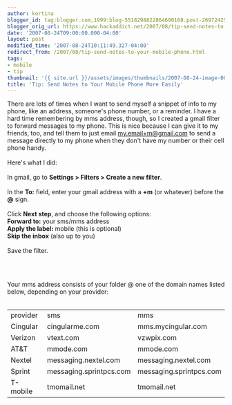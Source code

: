 ```yaml
---
author: kortina
blogger_id: tag:blogger.com,1999:blog-5518298822864690168.post-26972425018801545
blogger_orig_url: https://www.hackaddict.net/2007/08/tip-send-notes-to-your-mobile-phone.html
date: '2007-08-24T09:00:00.000-04:00'
layout: post
modified_time: '2007-08-24T10:11:49.327-04:00'
redirect_from: /2007/08/tip-send-notes-to-your-mobile-phone.html
tags:
- mobile
- tip
thumbnail: '{{ site.url }}/assets/images/thumbnails/2007-08-24-image-0000.png'
title: 'Tip: Send Notes to Your Mobile Phone More Easily'
---
```


There are lots of times when I want to send myself a snippet of info to my phone, like an address, someone's phone number, or a reminder.  I have a hard time remembering by mms address, though, so I created a gmail filter to forward messages to my phone.  This is nice because I can give it to my friends, too, and tell them to just email my.email+m@gmail.com to send a message directly to my phone when they don't have my number or their cell phone handy.<br/><br/>Here's what I did:<br/><br/>In gmail, go to <b>Settings &gt; Filters &gt; Create a new filter</b>.<br/><br/>In the <b>To:</b> field, enter your gmail address with a <b>+m</b> (or whatever) before the <b>@</b> sign. <br/><br/>Click <b>Next step</b>, and choose the following options:<br/><b>Forward to:</b> your sms/mms address<br/><b>Apply the label:</b> mobile (this is optional)<br/><b>Skip the inbox</b> (also up to you)<br/><br/>Save the filter.<br/><br/><img alt="" border="0" id="BLOGGER_PHOTO_ID_5098336346298786530" src="{{ site.url }}/assets/images/posts/2007-08-24-image-0000.png" style="margin: 0px auto 10px; display: block; text-align: center; "/><br/><br/>Your mms address consists of your folder @ one of the domain names listed below, depending on your provider:<br/><br/><table><tbody><tr><td>provider</td><td>sms</td><td>mms</td></tr><tr><td>Cingular</td><td>cingularme.com</td><td>mms.mycingular.com</td></tr><tr><td>Verizon</td><td>vtext.com</td><td>vzwpix.com</td></tr><tr><td>AT&amp;T</td><td>mmode.com</td><td>mmode.com</td></tr><tr><td>Nextel</td><td>messaging.nextel.com</td><td>messaging.nextel.com</td></tr><tr><td>Sprint</td><td>messaging.sprintpcs.com</td><td>messaging.sprintpcs.com</td></tr><tr><td>T-mobile</td><td>tmomail.net</td><td>tmomail.net</td></tr></tbody></table>